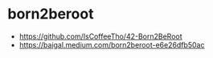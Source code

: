 # born2beroot

- https://github.com/IsCoffeeTho/42-Born2BeRoot
- https://baigal.medium.com/born2beroot-e6e26dfb50ac
